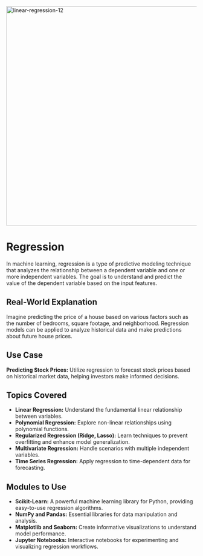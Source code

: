 <img width="579" alt="linear-regression-12" src="https://github.com/Aravind8281/Regression/assets/95999211/e97917bf-ab18-4a36-8f6c-dd1b36bd5a22">
 
# Regression
 
In machine learning, regression is a type of predictive modeling technique that analyzes the relationship between a dependent variable and one or more independent variables. The goal is to understand and predict the value of the dependent variable based on the input features.
 
## Real-World Explanation
 
Imagine predicting the price of a house based on various factors such as the number of bedrooms, square footage, and neighborhood. Regression models can be applied to analyze historical data and make predictions about future house prices.

## Use Case

**Predicting Stock Prices:** Utilize regression to forecast stock prices based on historical market data, helping investors make informed decisions.

## Topics Covered

- **Linear Regression:** Understand the fundamental linear relationship between variables.
- **Polynomial Regression:** Explore non-linear relationships using polynomial functions.
- **Regularized Regression (Ridge, Lasso):** Learn techniques to prevent overfitting and enhance model generalization.
- **Multivariate Regression:** Handle scenarios with multiple independent variables.
- **Time Series Regression:** Apply regression to time-dependent data for forecasting.

## Modules to Use

- **Scikit-Learn:** A powerful machine learning library for Python, providing easy-to-use regression algorithms.
- **NumPy and Pandas:** Essential libraries for data manipulation and analysis.
- **Matplotlib and Seaborn:** Create informative visualizations to understand model performance.
- **Jupyter Notebooks:** Interactive notebooks for experimenting and visualizing regression workflows.
